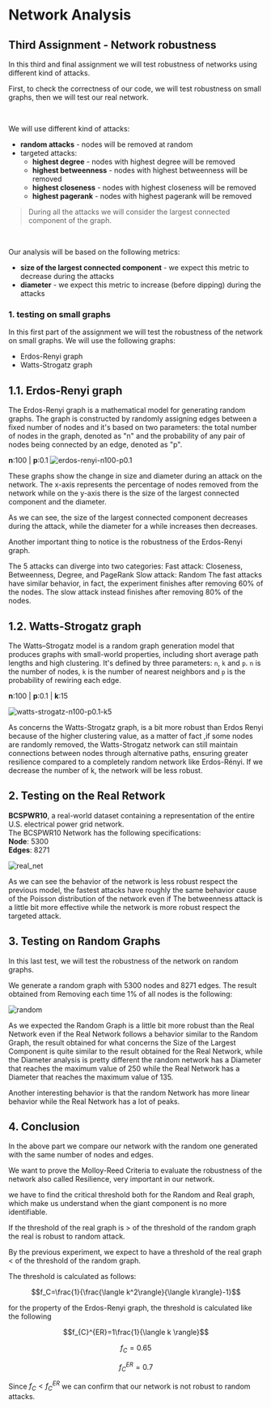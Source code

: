 # Network Analysis

## Third Assignment - Network robustness

In this third and final assignment we will test robustness of networks using different kind of attacks.

First, to check the correctness of our code, we will test robustness on small graphs, then we will test our real network.

<br>

We will use different kind of attacks:

- **random attacks** - nodes will be removed at random
- targeted attacks:
  - **highest degree** - nodes with highest degree will be removed
  - **highest betweenness** - nodes with highest betweenness will be removed
  - **highest closeness** - nodes with highest closeness will be removed
  - **highest pagerank** - nodes with highest pagerank will be removed

> During all the attacks we will consider the largest connected component of the graph.

<br>

Our analysis will be based on the following metrics:

- **size of the largest connected component** - we expect this metric to decrease during the attacks
- **diameter** - we expect this metric to increase (before dipping) during the attacks

### 1. testing on small graphs

In this first part of the assignment we will test the robustness of the network on small graphs. We will use the following graphs:

- Erdos-Renyi graph
- Watts-Strogatz graph

## 1.1. Erdos-Renyi graph

The Erdos-Renyi graph is a mathematical model for generating random graphs.
The graph is constructed by randomly assigning edges between a fixed number of nodes and it's based on two parameters: the total number of nodes in the graph, denoted as "n" and the probability of any pair of nodes being connected by an edge, denoted as "p".   
  
<strong>n</strong>:100 |
<strong>p</strong>:0.1
![erdos-renyi-n100-p0.1](./erdos.png)

These graphs show the change in size and diameter during an attack on the network. The x-axis represents the percentage of nodes removed from the network while on the y-axis there is the size of the largest connected component and the diameter.

As we can see, the size of the largest connected component decreases during the attack, while the diameter for a while increases then decreases. 

Another important thing to notice is the robustness of the Erdos-Renyi graph.

The 5 attacks can diverge into two categories: 
Fast attack: Closeness, Betweenness, Degree, and PageRank 
Slow attack: Random 
The fast attacks have similar behavior, in fact, the experiment finishes after removing 60% of the nodes. The slow attack instead finishes after removing 80% of the nodes.





## 1.2. Watts-Strogatz graph

The Watts–Strogatz model is a random graph generation model that produces graphs with small-world properties, including short average path lengths and high clustering.
It's defined by three parameters: `n`, `k` and `p`. `n` is the number of nodes, `k` is the number of nearest neighbors and `p` is the probability of rewiring each edge.  

<strong>n</strong>:100 |
<strong>p</strong>:0.1 |
<strong>k</strong>:15

![watts-strogatz-n100-p0.1-k5](./watts.png)

As concerns the Watts-Strogatz graph, is a bit more robust than Erdos Renyi because of the higher clustering value, as a matter of fact ,if some nodes are randomly removed, the Watts-Strogatz network can still maintain connections between nodes through alternative paths, ensuring greater resilience compared to a completely random network like Erdos-Rényi.
If we decrease the number of k, the network will be less robust.


## 2. Testing on the Real Retwork

**BCSPWR10**, a real-world dataset containing a representation of the entire U.S. electrical power grid network.  
The BCSPWR10 Network has the following specifications:  
**Node**: 5300  
**Edges**: 8271

![real_net](./src/attack_results_1percent.png)

As we can see the behavior of the network is less robust respect the previous model, the fastest attacks have roughly the same behavior cause of the Poisson distribution of the network even if The betweenness attack is a little bit more effective while the network is more robust respect the targeted attack.

## 3. Testing on Random Graphs

In this last test, we will test the robustness of the network on random graphs.

We generate a random graph with 5300 nodes and 8271 edges. The result obtained from Removing each time 1% of all nodes is the following:

![random](./src/attack_result_randomGraph_1percent.png)


As we expected the Random Graph is a little bit more robust than the Real Network even if the Real Network follows a behavior similar to the Random Graph, the result obtained for what concerns the Size of the Largest Component is quite similar to the result obtained for the Real Network, while the Diameter analysis is pretty different the random network has a Diameter that reaches the maximum value of 250 while the Real Network has a Diameter that reaches the maximum value of 135. 

Another interesting behavior is that the random Network has more linear behavior while the Real Network has a lot of peaks.

## 4. Conclusion
In the above part we compare our network with the random one generated with the same number of nodes and edges.

We want to prove the Molloy-Reed Criteria to evaluate the robustness of the network also called Resilience, very important in our network.

we have to find the critical threshold both for the Random and Real graph, which make us understand when the giant component is no more identifiable.

If the threshold of the real graph is > of the threshold of the random graph the real is robust to random attack.

By the previous experiment, we expect to have a threshold of the real graph < of the threshold of the random graph.

The threshold is calculated as follows:

$$f_C=\frac{1}{\frac{\langle k^2\rangle}{\langle k\rangle}-1}$$

for the property of the Erdos-Renyi graph, the threshold is calculated like the following

$$f_{C}^{ER}=1\frac{1}{\langle k \rangle}$$

$$f_C = 0.65$$

$$f_{C}^{ER} = 0.7$$

Since $f_{C} < f_{C}^{ER}$ we can confirm that our network is not robust to random attacks.






